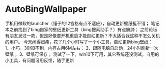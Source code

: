 # AutoBingWallpaper
手机用微软的launcher（锤子的12宫格有点不适应），自动更新壁纸挺不错；
笔记本之前找到了bing自家的壁纸更新工具（bing搜索助手？）有点臃肿；
之前论坛有朋友发过一款，但是好像要开机重启才能自动更新？不太适合我这种不怎么关机的用户。
今天闲得蛋疼，花了几个小时写了一个小工具，自动更新bing壁纸：
1、小巧，30KB不到，内存占用6M左右；
2、跟随电脑自启动，24小时刷新一次壁纸；
3、壁纸可保存；
测试了一下，win10下可用，其它系统还没测试，自用的小工具，有问题可用反馈，随手更新
